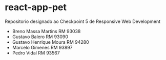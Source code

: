 # react-app-pet
Repositorio designado ao Checkpoint 5 de Responsive Web Development 

- Breno Massa Martins RM 93038
- Gustavo Balero RM 93090
- Gustavo Henrique Moura RM 94280
- Marcelo Gimenes RM 93897
- Pedro Vidal RM 93567
